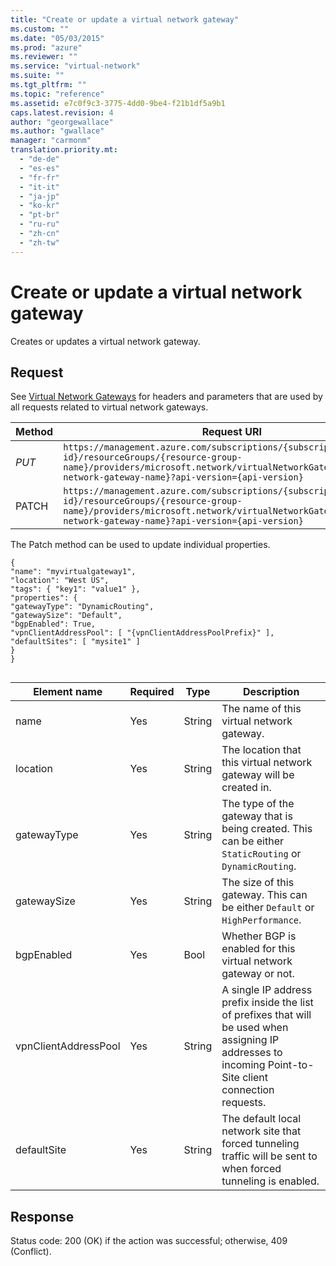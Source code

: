 ```yaml
---
title: "Create or update a virtual network gateway"
ms.custom: ""
ms.date: "05/03/2015"
ms.prod: "azure"
ms.reviewer: ""
ms.service: "virtual-network"
ms.suite: ""
ms.tgt_pltfrm: ""
ms.topic: "reference"
ms.assetid: e7c0f9c3-3775-4dd0-9be4-f21b1df5a9b1
caps.latest.revision: 4
author: "georgewallace"
ms.author: "gwallace"
manager: "carmonm"
translation.priority.mt: 
  - "de-de"
  - "es-es"
  - "fr-fr"
  - "it-it"
  - "ja-jp"
  - "ko-kr"
  - "pt-br"
  - "ru-ru"
  - "zh-cn"
  - "zh-tw"
---
```

# Create or update a virtual network gateway
Creates or updates a virtual network gateway.  
  
## Request  
 See [Virtual Network Gateways](../NetworkGatewayREST/virtual-network-gateways.md) for headers and parameters that are used by all requests related to virtual network gateways.  
  
|Method|Request URI|  
|------------|-----------------|  
|*PUT*|`https://management.azure.com/subscriptions/{subscription-id}/resourceGroups/{resource-group-name}/providers/microsoft.network/virtualNetworkGateways/{virtual-network-gateway-name}?api-version={api-version}`|  
|PATCH|`https://management.azure.com/subscriptions/{subscription-id}/resourceGroups/{resource-group-name}/providers/microsoft.network/virtualNetworkGateways/{virtual-network-gateway-name}?api-version={api-version}`|  
  
 The Patch method can be used to update individual properties.  
  
```  
{  
"name": "myvirtualgateway1",  
"location": "West US",  
"tags": { "key1": "value1" },  
"properties": {  
"gatewayType": "DynamicRouting",  
"gatewaySize": "Default",  
"bgpEnabled": True,  
"vpnClientAddressPool": [ "{vpnClientAddressPoolPrefix}" ],  
"defaultSites": [ "mysite1" ]  
}  
}  
  
```  
  
|Element name|Required|Type|Description|  
|------------------|--------------|----------|-----------------|  
|name|Yes|String|The name of this virtual network gateway.|  
|location|Yes|String|The location that this virtual network gateway will be created in.|  
|gatewayType|Yes|String|The type of the gateway that is being created. This can be either `StaticRouting` or `DynamicRouting`.|  
|gatewaySize|Yes|String|The size of this gateway. This can be either `Default` or `HighPerformance`.|  
|bgpEnabled|Yes|Bool|Whether BGP is enabled for this virtual network gateway or not.|  
|vpnClientAddressPool|Yes|String|A single IP address prefix inside the list of prefixes that will be used when assigning IP addresses to incoming Point-to-Site client connection requests.|  
|defaultSite|Yes|String|The default local network site that forced tunneling traffic will be sent to when forced tunneling is enabled.|  
  
## Response  
 Status code: 200 (OK) if the action was successful; otherwise, 409 (Conflict).